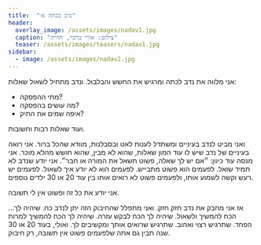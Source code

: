 ```yaml
---
title:  "נדב בכתה א׳"
header:
  overlay_image: /assets/images/nadav1.jpg
  caption: "צילום: אורי ברכר, חדרה"
  teaser: /assets/images/teasers/nadav1.jpg
sidebar:
  - image: /assets/images/nadav2.jpg
---
```

<!--more-->
אני מלווה את נדב לכתה ומרגיש את החשש והבלבול. ונדב מתחיל לשאול שאלות:
- מתי ההפסקה?
- מה עושים בהפסקה?
- איפה שמים את התיק?

ועוד שאלות רבות וחשובות.

ואני מביט לנדב בעיניים ומשתדל לענות לאט ובסבלנות, מוודא שהכל ברור.
אני רואה בעיניים של נדב שיש לו עוד המון שאלות, שהוא לא מבין, שהוא חושש מהלא מוכר.
אני מנסה עוד כיוון: ״אם יש לך שאלה, פשוט תשאל את המורה או חבר״.
אני יודע שנדב לא תמיד שואל. לפעמים הוא פשוט מתבייש. לפעמים הוא לא יודע איך לשאול.
לפעמים יש רעש וקשה לשמוע אותו, ולפעמים פשוט לא רואים אותו בין עוד 20 או 30 ילדים נוספים.

אני יודע את כל זה ופשוט אין לי תשובה.


…אז אני מחבק את נדב חזק חזק. ואני מתפלל שהחיבוק הזה יתן לנדב כח. שיהיה לך הכח להמשיך ולשאול.
שיהיה לך הכח לבקש עזרה. שיהיה לך הכח להמשיך למרות הפחד. שתרגיש רצוי ואהוב.
שתרגיש שרואים אותך ומקשיבים לך.
ואולי, בעוד 20 או 30 שנה תבין גם אתה שלפעמים פשוט אין  תשובה, רק חיבוק.
